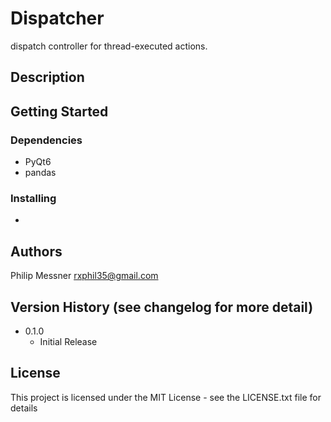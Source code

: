 # Dispatcher

dispatch controller for thread-executed actions.

## Description


## Getting Started

### Dependencies

* PyQt6
* pandas

### Installing

* 


## Authors

Philip Messner [rxphil35@gmail.com](mailto:rxphil35@gmail.com)


## Version History (see changelog for more detail)

* 0.1.0
    * Initial Release

## License

This project is licensed under the MIT License - see the LICENSE.txt file for details
